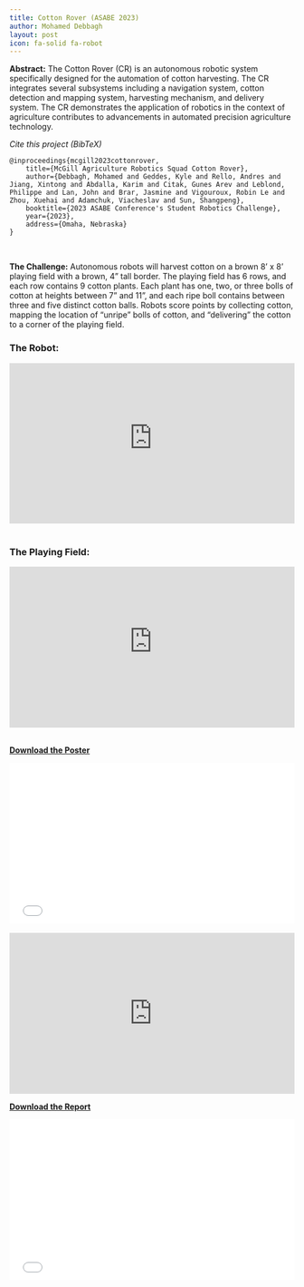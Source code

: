 ```yaml
---
title: Cotton Rover (ASABE 2023)
author: Mohamed Debbagh
layout: post
icon: fa-solid fa-robot
---
```


**Abstract:** The Cotton Rover (CR) is an autonomous robotic system specifically designed for the automation of cotton harvesting. The CR integrates several subsystems including a navigation system, cotton detection and mapping system, harvesting mechanism, and delivery system. The CR demonstrates the application of robotics in the context of agriculture contributes to advancements in automated precision agriculture technology.

*Cite this project (BibTeX)*
```
@inproceedings{mcgill2023cottonrover,
    title={McGill Agriculture Robotics Squad Cotton Rover},
    author={Debbagh, Mohamed and Geddes, Kyle and Rello, Andres and Jiang, Xintong and Abdalla, Karim and Citak, Gunes Arev and Leblond, Philippe and Lan, John and Brar, Jasmine and Vigouroux, Robin Le and Zhou, Xuehai and Adamchuk, Viacheslav and Sun, Shangpeng},
    booktitle={2023 ASABE Conference's Student Robotics Challenge},
    year={2023},
    address={Omaha, Nebraska}
}
```
<br/>

**The Challenge:** Autonomous robots will harvest cotton on a brown 8’ x 8’ playing field with a brown, 4” tall border. The playing field has 6 rows, and each row contains 9 cotton plants. Each plant has one, two, or three bolls of cotton at heights between 7” and 11”, and each ripe boll contains between three and five distinct cotton balls. Robots score points by collecting cotton, mapping the location of “unripe” bolls of cotton, and “delivering” the cotton to a corner of the playing field.

### The Robot:

<style>.embed-container { position: relative; padding-bottom: 56.25%; height: 0; overflow: hidden; max-width: 100%; } .embed-container iframe, .embed-container object, .embed-container embed { position: absolute; top: 0; left: 0; width: 100%; height: 100%; }</style><div class='embed-container'><iframe src='https://mail93832.autodesk360.com/shares/public/SHd38bfQT1fb47330c99ef8447249f44dc17?mode=embed' width='1024' height='768' allowfullscreen='true' webkitallowfullscreen='true' mozallowfullscreen='true'  frameborder='0'></iframe></div>

<br/>

### The Playing Field:

<style>.embed-container { position: relative; padding-bottom: 56.25%; height: 0; overflow: hidden; max-width: 100%; } .embed-container iframe, .embed-container object, .embed-container embed { position: absolute; top: 0; left: 0; width: 100%; height: 100%; }</style><div class='embed-container'><iframe src='https://mail93832.autodesk360.com/shares/public/SHd38bfQT1fb47330c9992aef2be1efcc409?mode=embed' width='1024' height='768' allowfullscreen='true' webkitallowfullscreen='true' mozallowfullscreen='true'  frameborder='0'></iframe></div>

<br/>

<a href="/assets/papers/2023-07-1_ASABE_2023_Robotics_Competition_Poster.pdf"><strong>Download the Poster</strong></a> 

<style>.embed-container { position: relative; padding-bottom: 56.25%; height: 0; overflow: hidden; max-width: 100%; } .embed-container iframe, .embed-container object, .embed-container embed { position: absolute; top: 0; left: 0; width: 100%; height: 100%; }</style><div class='embed-container'><object data='/assets/papers/2023-07-1_ASABE_2023_Robotics_Competition_Poster.pdf'>     <embed src='/assets/papers/2023-07-1_ASABE_2023_Robotics_Competition_Poster.pdf'>         <p>This browser does not support PDFs. Please download the PDF to view it: <a href='/assets/papers/2023-07-1_ASABE_2023_Robotics_Competition_Poster.pdf'>Download PDF</a>.</p>     </embed> </object></div>

<br/>


<style>.embed-container { position: relative; padding-bottom: 56.25%; height: 0; overflow: hidden; max-width: 100%; } .embed-container iframe, .embed-container object, .embed-container embed { position: absolute; top: 0; left: 0; width: 100%; height: 100%; }</style><div class='embed-container'><iframe src='https://www.youtube.com/shorts/FLvMkjlsf60' frameborder='0' allowfullscreen></iframe></div>


<a href="/assets/papers/2023-07-1_ASABE_2023_Robotics_Competition_Report.pdf"><strong>Download the Report</strong></a> 

<style>.embed-container { position: relative; padding-bottom: 56.25%; height: 0; overflow: hidden; max-width: 100%; } .embed-container iframe, .embed-container object, .embed-container embed { position: absolute; top: 0; left: 0; width: 100%; height: 100%; }</style><div class='embed-container'><object data='/assets/papers/2023-07-1_ASABE_2023_Robotics_Competition_Report.pdf'>     <embed src='/assets/papers/2023-07-1_ASABE_2023_Robotics_Competition_Report.pdf'>         <p>This browser does not support PDFs. Please download the PDF to view it: <a href='/assets/papers/2023-07-1_ASABE_2023_Robotics_Competition_Report.pdf'>Download PDF</a>.</p>     </embed> </object></div>

<br/>
